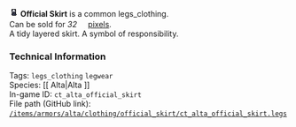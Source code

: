 ![ ](https://raw.githubusercontent.com/Ceterai/Enternia/main/items/armors/alta/clothing/official_skirt/icon.png) **Official Skirt** is a common legs_clothing.  
Can be sold for *32* <img src="https://starbounder.org/mediawiki/images/2/21/Pixel.png" width="12" height="16"/> [pixels](https://starbounder.org/Pixel).  
A tidy layered skirt. A symbol of responsibility.

### Technical Information

Tags: `legs_clothing` `legwear`  
Species: [[ Alta|Alta ]]  
In-game ID: `ct_alta_official_skirt`  
File path (GitHub link): [`/items/armors/alta/clothing/official_skirt/ct_alta_official_skirt.legs`](https://github.com/Ceterai/Enternia/blob/main/items/armors/alta/clothing/official_skirt/ct_alta_official_skirt.legs)
